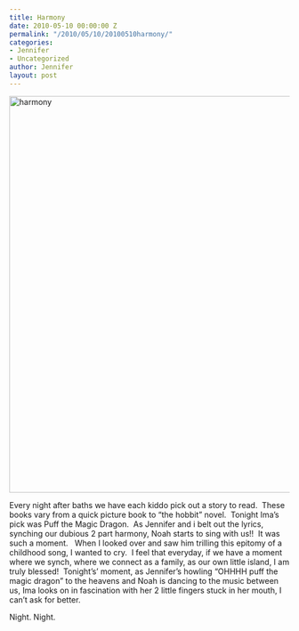 ```yaml
---
title: Harmony
date: 2010-05-10 00:00:00 Z
permalink: "/2010/05/10/20100510harmony/"
categories:
- Jennifer
- Uncategorized
author: Jennifer
layout: post
---
```


<img title="harmony" height="713" alt="harmony" width="950" class="alignleft size-full wp-image-671" src="/teamelam/assets/images/Harmony/1273576762000-missing.jpg" />

<p style="text-align: left;">
  Every night after baths we have each kiddo pick out a story to read.  These books vary from a quick picture book to &#8220;the hobbit&#8221; novel.  Tonight Ima&#8217;s pick was Puff the Magic Dragon.  As Jennifer and i belt out the lyrics, synching our dubious 2 part harmony, Noah starts to sing with us!!  It was such a moment.   When I looked over and saw him trilling this epitomy of a childhood song, I wanted to cry.  I feel that everyday, if we have a moment where we synch, where we connect as a family, as our own little island, I am truly blessed!  Tonight&#8217;s&#8217; moment, as Jennifer&#8217;s howling &#8220;OHHHH puff the magic dragon&#8221; to the heavens and Noah is dancing to the music between us, Ima looks on in fascination with her 2 little fingers stuck in her mouth, I can&#8217;t ask for better.
</p>

Night. Night.
